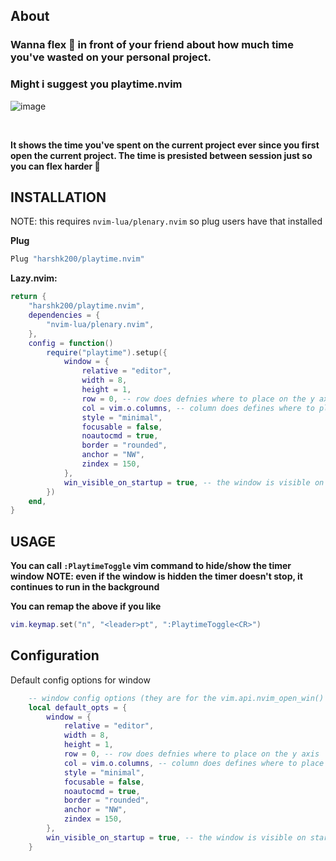 ## About
### Wanna flex 💪 in front of your friend about how much time you've wasted on your personal project.
### Might i suggest you playtime.nvim
![image](https://github.com/user-attachments/assets/a6c426ca-e681-4faa-92dd-45b190da0c89)

<br/>

**It shows the time you've spent on the current project ever since you first open the current project. The time is presisted between session just so you can flex harder 💪**

## INSTALLATION

NOTE: this requires `nvim-lua/plenary.nvim` so plug users have that installed

**Plug**
```lua
Plug "harshk200/playtime.nvim"
```


**Lazy.nvim:**
```lua
return {
    "harshk200/playtime.nvim",
	dependencies = {
		"nvim-lua/plenary.nvim",
	},
	config = function()
		require("playtime").setup({
			window = {
				relative = "editor",
				width = 8,
				height = 1,
				row = 0, -- row does defnies where to place on the y axis
				col = vim.o.columns, -- column does defines where to place on the x axis
				style = "minimal",
				focusable = false,
				noautocmd = true,
				border = "rounded",
				anchor = "NW",
				zindex = 150,
			},
			win_visible_on_startup = true, -- the window is visible on startup by default
		})
	end,
}
```

## USAGE
**You can call `:PlaytimeToggle` vim command to hide/show the timer window**
**NOTE: even if the window is hidden the timer doesn't stop, it continues to run in the background**

**You can remap the above if you like**
```lua
vim.keymap.set("n", "<leader>pt", ":PlaytimeToggle<CR>")
```

## Configuration
Default config options for window
```lua
    -- window config options (they are for the vim.api.nvim_open_win() so you can provide anything you want for your styling)
    local default_opts = {
        window = {
            relative = "editor",
            width = 8,
            height = 1,
            row = 0, -- row does defnies where to place on the y axis
            col = vim.o.columns, -- column does defines where to place on the x axis
            style = "minimal",
            focusable = false,
            noautocmd = true,
            border = "rounded",
            anchor = "NW",
            zindex = 150,
        },
        win_visible_on_startup = true, -- the window is visible on startup by default
    }
```

